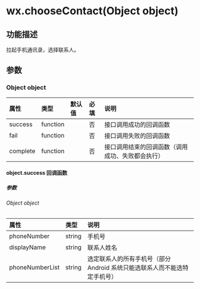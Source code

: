# wx.chooseContact(Object object)

## 功能描述

拉起手机通讯录，选择联系人。

## 参数

### Object object

| 属性     | 类型     | 默认值 | 必填 | 说明                                             |
| :------- | :------- | :----- | :--- | :----------------------------------------------- |
| success  | function |        | 否   | 接口调用成功的回调函数                           |
| fail     | function |        | 否   | 接口调用失败的回调函数                           |
| complete | function |        | 否   | 接口调用结束的回调函数（调用成功、失败都会执行） |

#### object.success 回调函数

##### 参数

###### Object object

| 属性            | 类型   | 说明                                                         |
| :-------------- | :----- | :----------------------------------------------------------- |
| phoneNumber     | string | 手机号                                                       |
| displayName     | string | 联系人姓名                                                   |
| phoneNumberList | string | 选定联系人的所有手机号（部分 Android 系统只能选联系人而不能选特定手机号） |